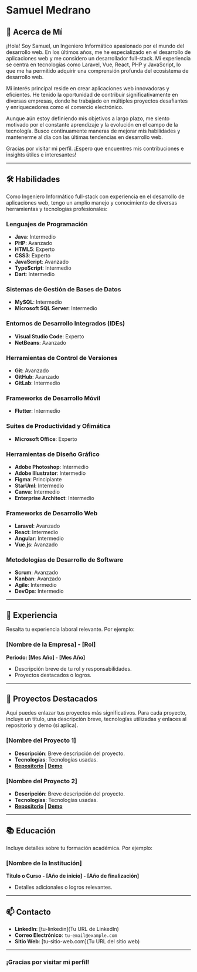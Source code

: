 # Samuel Medrano

## 👋 Acerca de Mí
¡Hola! Soy Samuel, un Ingeniero Informático apasionado por el mundo del desarrollo web. En los últimos años, me he especializado en el desarrollo de aplicaciones web y me considero un desarrollador full-stack. Mi experiencia se centra en tecnologías como Laravel, Vue, React, PHP y JavaScript, lo que me ha permitido adquirir una comprensión profunda del ecosistema de desarrollo web.

Mi interés principal reside en crear aplicaciones web innovadoras y eficientes. He tenido la oportunidad de contribuir significativamente en diversas empresas, donde he trabajado en múltiples proyectos desafiantes y enriquecedores como el comercio electrónico.

Aunque aún estoy definiendo mis objetivos a largo plazo, me siento motivado por el constante aprendizaje y la evolución en el campo de la tecnología. Busco continuamente maneras de mejorar mis habilidades y mantenerme al día con las últimas tendencias en desarrollo web.

Gracias por visitar mi perfil. ¡Espero que encuentres mis contribuciones e insights útiles e interesantes!

---

## 🛠 Habilidades

Como Ingeniero Informático full-stack con experiencia en el desarrollo de aplicaciones web, tengo un amplio manejo y conocimiento de diversas herramientas y tecnologías profesionales:

### Lenguajes de Programación
- **Java**: Intermedio
- **PHP**: Avanzado
- **HTML5**: Experto
- **CSS3**: Experto
- **JavaScript**: Avanzado
- **TypeScript**: Intermedio
- **Dart**: Intermedio

### Sistemas de Gestión de Bases de Datos
- **MySQL**: Intermedio
- **Microsoft SQL Server**: Intermedio

### Entornos de Desarrollo Integrados (IDEs)
- **Visual Studio Code**: Experto
- **NetBeans**: Avanzado

### Herramientas de Control de Versiones
- **Git**: Avanzado
- **GitHub**: Avanzado
- **GitLab**: Intermedio

### Frameworks de Desarrollo Móvil
- **Flutter**: Intermedio

### Suites de Productividad y Ofimática
- **Microsoft Office**: Experto

### Herramientas de Diseño Gráfico
- **Adobe Photoshop**: Intermedio
- **Adobe Illustrator**: Intermedio
- **Figma**: Principiante
- **StarUml**: Intermedio
- **Canva**: Intermedio
- **Enterprise Architect**: Intermedio

### Frameworks de Desarrollo Web
- **Laravel**: Avanzado
- **React**: Intermedio
- **Angular**: Intermedio
- **Vue.js**: Avanzado

### Metodologías de Desarrollo de Software
- **Scrum**: Avanzado
- **Kanban**: Avanzado
- **Agile**: Intermedio
- **DevOps**: Intermedio

---

## 💼 Experiencia
Resalta tu experiencia laboral relevante. Por ejemplo:

### [Nombre de la Empresa] - [Rol]
**Periodo: [Mes Año] - [Mes Año]**
- Descripción breve de tu rol y responsabilidades.
- Proyectos destacados o logros.

---

## 🌟 Proyectos Destacados
Aquí puedes enlazar tus proyectos más significativos. Para cada proyecto, incluye un título, una descripción breve, tecnologías utilizadas y enlaces al repositorio y demo (si aplica).

### [Nombre del Proyecto 1]
- **Descripción**: Breve descripción del proyecto.
- **Tecnologías**: Tecnologías usadas.
- **[Repositorio](link-al-repo) | [Demo](link-al-demo)**

### [Nombre del Proyecto 2]
- **Descripción**: Breve descripción del proyecto.
- **Tecnologías**: Tecnologías usadas.
- **[Repositorio](link-al-repo) | [Demo](link-al-demo)**

---

## 📚 Educación
Incluye detalles sobre tu formación académica. Por ejemplo:

### [Nombre de la Institución]
**Título o Curso - [Año de inicio] - [Año de finalización]**
- Detalles adicionales o logros relevantes.

---

## 📫 Contacto
- **LinkedIn**: [tu-linkedin](Tu URL de LinkedIn)
- **Correo Electrónico**: `tu-email@example.com`
- **Sitio Web**: [tu-sitio-web.com](Tu URL del sitio web)

---

### ¡Gracias por visitar mi perfil!
